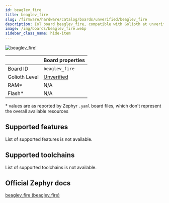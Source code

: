 ```yaml
---
id: beaglev_fire
title: beaglev_fire
slug: /firmware/hardware/catalog/boards/unverified/beaglev_fire
description: IoT board beaglev_fire, compatible with Golioth at unverified level.
image: /img/boards/beaglev_fire.webp
sidebar_class_name: hide-item
---
```


[//]: # (This is an auto-generated file, do not edit! Changes to it will be lost upon re-generation)

![beaglev_fire!](/img/boards/beaglev_fire.webp "beaglev_fire")

|                | Board properties     |
| -------------  | -------------------- |
| Board ID       | `beaglev_fire` |
| Golioth Level  | [Unverified](/firmware/hardware#unverified-boards) |
| RAM*           | N/A |
| Flash*         | N/A |

\* values are as reported by Zephyr `.yaml` board files, which don't represent the overall available resources



## Supported features

List of supported features is not available.

## Supported toolchains

List of supported toolchains is not available.

## Official Zephyr docs

[beaglev_fire (beaglev_fire)](https://docs.zephyrproject.org/latest/boards/beagle/beaglev_fire/doc/index.html)
